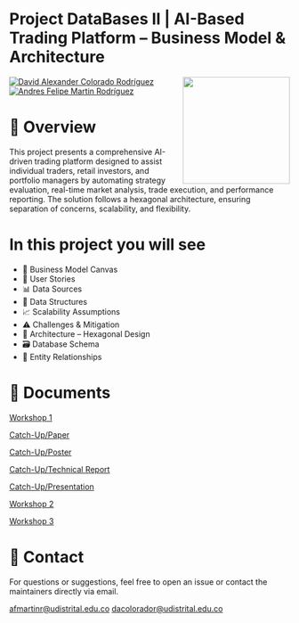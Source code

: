 # Project DataBases II | AI-Based Trading Platform – Business Model & Architecture
<img src="https://www.udistrital.edu.co/themes/custom/versh/images/default/preloader.png" width="192px" height="192px" align="right"/>

[![David Alexander Colorado Rodríguez](https://img.shields.io/badge/DaCr1234-github-br?style=flat-square)][1]
[![Andres Felipe Martin Rodríguez](https://img.shields.io/badge/felimarod-github-blue?style=flat-square)][2]

# 📌 Overview
This project presents a comprehensive AI-driven trading platform designed to assist individual traders, retail investors, and portfolio managers by automating strategy evaluation, real-time market analysis, trade execution, and performance reporting. The solution follows a hexagonal architecture, ensuring separation of concerns, scalability, and flexibility.

# In this project you will see
- 🎯 Business Model Canvas
- 📲 User Stories
- 📊 Data Sources
- 🧱 Data Structures
- 📈 Scalability Assumptions
- ⚠️ Challenges & Mitigation
- 🧩 Architecture – Hexagonal Design
- 🗃️ Database Schema
- 🧮 Entity Relationships

# 🔗 Documents
[Workshop 1](./Workshop-1/AI_Powered_Predictive_Trading_Analytics_Platform.pdf)

[Catch-Up/Paper](./Catch-Up/Paper.pdf)

[Catch-Up/Poster](./Catch-Up/Poster.pdf)

[Catch-Up/Technical Report](./Catch-Up/Report.pdf)

[Catch-Up/Presentation](./Catch-Up/presentation.pdf)

[Workshop 2](./WS2ProjecctBD.pdf)

[Workshop 3](./WS3ProjectBD.pdf)


# 📧 Contact
For questions or suggestions, feel free to open an issue or contact the maintainers directly via email.

afmartinr@udistrital.edu.co
dacolorador@udistrital.edu.co

[1]: https://github.com/DaCr1234
[2]: https://github.com/felimarod
